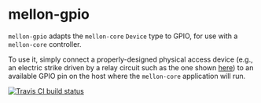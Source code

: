 # mellon-gpio

`mellon-gpio` adapts the `mellon-core` `Device` type to GPIO, for use
with a `mellon-core` controller.

To use it, simply connect a properly-designed physical access device
(e.g., an electric strike driven by a relay circuit such as the one
shown
[here](http://www.petervis.com/Raspberry_PI/Driving_Relays_with_CMOS_and_TTL_Outputs/Driving_Relays_with_CMOS_and_TTL_Outputs.html))
to an available GPIO pin on the host where the `mellon-core`
application will run.

[![Travis CI build status](https://travis-ci.org/dhess/mellon.svg?branch=v0.7.0)](https://travis-ci.org/dhess/mellon)
